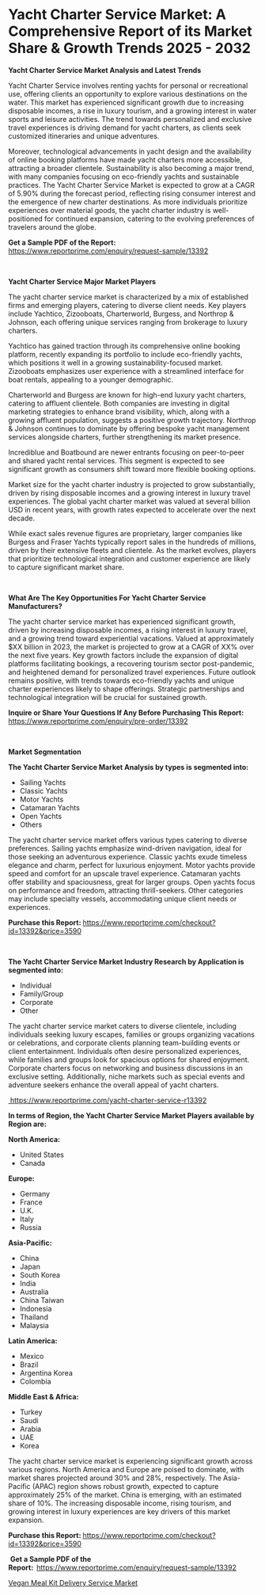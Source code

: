 <p><h1>Yacht Charter Service Market: A Comprehensive Report of its Market Share & Growth Trends 2025 - 2032</h1></p><p><strong>Yacht Charter Service Market Analysis and Latest Trends</strong></p>
<p><p>Yacht Charter Service involves renting yachts for personal or recreational use, offering clients an opportunity to explore various destinations on the water. This market has experienced significant growth due to increasing disposable incomes, a rise in luxury tourism, and a growing interest in water sports and leisure activities. The trend towards personalized and exclusive travel experiences is driving demand for yacht charters, as clients seek customized itineraries and unique adventures.</p><p>Moreover, technological advancements in yacht design and the availability of online booking platforms have made yacht charters more accessible, attracting a broader clientele. Sustainability is also becoming a major trend, with many companies focusing on eco-friendly yachts and sustainable practices. The Yacht Charter Service Market is expected to grow at a CAGR of 5.90% during the forecast period, reflecting rising consumer interest and the emergence of new charter destinations. As more individuals prioritize experiences over material goods, the yacht charter industry is well-positioned for continued expansion, catering to the evolving preferences of travelers around the globe.</p></p>
<p><strong>Get a Sample PDF of the Report:&nbsp;</strong> <a href="https://www.reportprime.com/enquiry/request-sample/13392?utm_campaign=2445&utm_medium=2&utm_source=Github&utm_content=ia&utm_term=20032025&utm_id=yacht-charter-service">https://www.reportprime.com/enquiry/request-sample/13392</a></p>
<p>&nbsp;</p>
<p><strong>Yacht Charter Service Major Market Players</strong></p>
<p><p>The yacht charter service market is characterized by a mix of established firms and emerging players, catering to diverse client needs. Key players include Yachtico, Zizooboats, Charterworld, Burgess, and Northrop & Johnson, each offering unique services ranging from brokerage to luxury charters.</p><p>Yachtico has gained traction through its comprehensive online booking platform, recently expanding its portfolio to include eco-friendly yachts, which positions it well in a growing sustainability-focused market. Zizooboats emphasizes user experience with a streamlined interface for boat rentals, appealing to a younger demographic.</p><p>Charterworld and Burgess are known for high-end luxury yacht charters, catering to affluent clientele. Both companies are investing in digital marketing strategies to enhance brand visibility, which, along with a growing affluent population, suggests a positive growth trajectory. Northrop & Johnson continues to dominate by offering bespoke yacht management services alongside charters, further strengthening its market presence.</p><p>Incrediblue and Boatbound are newer entrants focusing on peer-to-peer and shared yacht rental services. This segment is expected to see significant growth as consumers shift toward more flexible booking options.</p><p>Market size for the yacht charter industry is projected to grow substantially, driven by rising disposable incomes and a growing interest in luxury travel experiences. The global yacht charter market was valued at several billion USD in recent years, with growth rates expected to accelerate over the next decade.</p><p>While exact sales revenue figures are proprietary, larger companies like Burgess and Fraser Yachts typically report sales in the hundreds of millions, driven by their extensive fleets and clientele. As the market evolves, players that prioritize technological integration and customer experience are likely to capture significant market share.</p></p>
<p>&nbsp;</p>
<p><strong>What Are The Key Opportunities For Yacht Charter Service Manufacturers?</strong></p>
<p><p>The yacht charter service market has experienced significant growth, driven by increasing disposable incomes, a rising interest in luxury travel, and a growing trend toward experiential vacations. Valued at approximately $XX billion in 2023, the market is projected to grow at a CAGR of XX% over the next five years. Key growth factors include the expansion of digital platforms facilitating bookings, a recovering tourism sector post-pandemic, and heightened demand for personalized travel experiences. Future outlook remains positive, with trends towards eco-friendly yachts and unique charter experiences likely to shape offerings. Strategic partnerships and technological integration will be crucial for sustained growth.</p></p>
<p><strong>Inquire or Share Your Questions If Any Before Purchasing This Report:</strong> <a href="https://www.reportprime.com/enquiry/pre-order/13392?utm_campaign=2445&utm_medium=2&utm_source=Github&utm_content=ia&utm_term=20032025&utm_id=yacht-charter-service">https://www.reportprime.com/enquiry/pre-order/13392</a></p>
<p>&nbsp;</p>
<p><strong>Market Segmentation</strong></p>
<p><strong>The Yacht Charter Service Market Analysis by types is segmented into:</strong></p>
<p><ul><li>Sailing Yachts</li><li>Classic Yachts</li><li>Motor Yachts</li><li>Catamaran Yachts</li><li>Open Yachts</li><li>Others</li></ul></p>
<p><p>The yacht charter service market offers various types catering to diverse preferences. Sailing yachts emphasize wind-driven navigation, ideal for those seeking an adventurous experience. Classic yachts exude timeless elegance and charm, perfect for luxurious enjoyment. Motor yachts provide speed and comfort for an upscale travel experience. Catamaran yachts offer stability and spaciousness, great for larger groups. Open yachts focus on performance and freedom, attracting thrill-seekers. Other categories may include specialty vessels, accommodating unique client needs or experiences.</p></p>
<p><strong>Purchase this Report:&nbsp;</strong><a href="https://www.reportprime.com/checkout?id=13392&price=3590&utm_campaign=2445&utm_medium=2&utm_source=Github&utm_content=ia&utm_term=20032025&utm_id=yacht-charter-service">https://www.reportprime.com/checkout?id=13392&price=3590</a></p>
<p>&nbsp;</p>
<p><strong>The Yacht Charter Service Market Industry Research by Application is segmented into:</strong></p>
<p><ul><li>Individual</li><li>Family/Group</li><li>Corporate</li><li>Other</li></ul></p>
<p><p>The yacht charter service market caters to diverse clientele, including individuals seeking luxury escapes, families or groups organizing vacations or celebrations, and corporate clients planning team-building events or client entertainment. Individuals often desire personalized experiences, while families and groups look for spacious options for shared enjoyment. Corporate charters focus on networking and business discussions in an exclusive setting. Additionally, niche markets such as special events and adventure seekers enhance the overall appeal of yacht charters.</p></p>
<p><a href="https://www.reportprime.com/yacht-charter-service-r13392?utm_campaign=2445&utm_medium=2&utm_source=Github&utm_content=ia&utm_term=20032025&utm_id=yacht-charter-service">&nbsp;https://www.reportprime.com/yacht-charter-service-r13392</a></p>
<p><strong>In terms of Region, the Yacht Charter Service Market Players available by Region are:</strong></p>
<p>
    <p> <strong> North America: </strong>
        <ul>
            <li>United States</li>
            <li>Canada</li>
        </ul>
        </p> 
    <p> <strong> Europe: </strong>
        <ul>
            <li>Germany</li>
            <li>France</li>
            <li>U.K.</li>
            <li>Italy</li>
            <li>Russia</li>
        </ul>
        </p> 
    <p> <strong> Asia-Pacific: </strong>
        <ul>
            <li>China</li>
            <li>Japan</li>
            <li>South Korea</li>
            <li>India</li>
            <li>Australia</li>
            <li>China Taiwan</li>
            <li>Indonesia</li>
            <li>Thailand</li>
            <li>Malaysia</li>
        </ul>
        </p> 
    <p> <strong> Latin America: </strong>
        <ul>
            <li>Mexico</li>
            <li>Brazil</li>
            <li>Argentina Korea</li>
            <li>Colombia</li>
        </ul>
        </p> 
    <p> <strong> Middle East & Africa: </strong>
        <ul>
            <li>Turkey</li>
            <li>Saudi</li>
            <li>Arabia</li>
            <li>UAE</li>
            <li>Korea</li>
        </ul>
    </p>
    </p>
<p><p>The yacht charter service market is experiencing significant growth across various regions. North America and Europe are poised to dominate, with market shares projected around 30% and 28%, respectively. The Asia-Pacific (APAC) region shows robust growth, expected to capture approximately 25% of the market. China is emerging, with an estimated share of 10%. The increasing disposable income, rising tourism, and growing interest in luxury experiences are key drivers of this market expansion.</p></p>
<p><strong>Purchase this Report: </strong><a href="https://www.reportprime.com/checkout?id=13392&price=3590&utm_campaign=2445&utm_medium=2&utm_source=Github&utm_content=ia&utm_term=20032025&utm_id=yacht-charter-service">https://www.reportprime.com/checkout?id=13392&price=3590</a></p>
<p>&nbsp;<strong>Get a Sample PDF of the Report:&nbsp;&nbsp;</strong><a href="https://www.reportprime.com/enquiry/request-sample/13392?utm_campaign=2445&utm_medium=2&utm_source=Github&utm_content=ia&utm_term=20032025&utm_id=yacht-charter-service">https://www.reportprime.com/enquiry/request-sample/13392</a></p>
<p><strong></strong></p>
<p><p><a href="https://github.com/JubayerMia832/Market-Research-Report-List-2/blob/main/vegan-meal-kit-delivery-service-market.md?utm_campaign=2445&utm_medium=2&utm_source=Github&utm_content=ia&utm_term=20032025&utm_id=yacht-charter-service">Vegan Meal Kit Delivery Service Market</a></p></p>